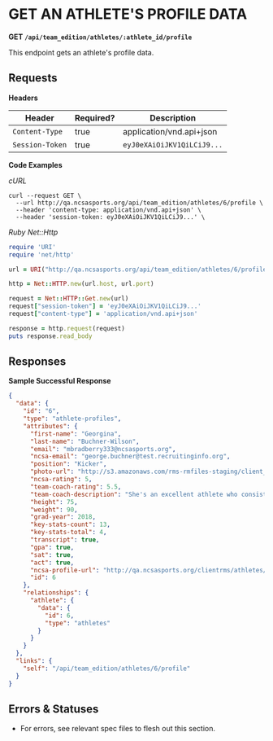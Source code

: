# GET AN ATHLETE'S PROFILE DATA

**GET `/api/team_edition/athletes/:athlete_id/profile`**

This endpoint gets an athlete's profile data.

## Requests

**Headers**

| Header          | Required? | Description                |
|-----------------|-----------|----------------------------|
| `Content-Type`  | true      | application/vnd.api+json   |
| `Session-Token` | true      | `eyJ0eXAiOiJKV1QiLCiJ9...` |

**Code Examples**

_cURL_

```shell
curl --request GET \
  --url http://qa.ncsasports.org/api/team_edition/athletes/6/profile \
  --header 'content-type: application/vnd.api+json' \
  --header 'session-token: eyJ0eXAiOiJKV1QiLCiJ9...' \
```

_Ruby Net::Http_

```ruby
require 'URI'
require 'net/http'

url = URI("http://qa.ncsasports.org/api/team_edition/athletes/6/profile")

http = Net::HTTP.new(url.host, url.port)

request = Net::HTTP::Get.new(url)
request["session-token"] = 'eyJ0eXAiOiJKV1QiLCiJ9...'
request["content-type"] = 'application/vnd.api+json'

response = http.request(request)
puts response.read_body
```



## Responses

**Sample Successful Response**

```json
{
  "data": {
    "id": "6",
    "type": "athlete-profiles",
    "attributes": {
      "first-name": "Georgina",
      "last-name": "Buchner-Wilson",
      "email": "mbradberry333@ncsasports.org",
      "ncsa-email": "george.buchner@test.recruitinginfo.org",
      "position": "Kicker",
      "photo-url": "http://s3.amazonaws.com/rms-rmfiles-staging/client_photos/athlete_6904_profile.jpg",
      "ncsa-rating": 5,
      "team-coach-rating": 5.5,
      "team-coach-description": "She's an excellent athlete who consistently performs. We will miss her leadership when she moves on to play at the college level.",
      "height": 75,
      "weight": 90,
      "grad-year": 2018,
      "key-stats-count": 13,
      "key-stats-total": 4,
      "transcript": true,
      "gpa": true,
      "sat": true,
      "act": true,
      "ncsa-profile-url": "http://qa.ncsasports.org/clientrms/athletes/573275?session_token=eyJ0eXAiOiJKV1QiLCJhbGciOiJIUzI1NiJ9.eyJhdXRob3JpemVkX2NsaWVudF9pZHMiOls1NzMyNzVdLCJleHAiOjE0OTAzODQ4NDB9.ZhXdTolsW3eSejgJ5YCK1WMcctGZvwfwjF82lCdNPN0",
      "id": 6
    },
    "relationships": {
      "athlete": {
        "data": {
          "id": 6,
          "type": "athletes"
        }
      }
    }
  },
  "links": {
    "self": "/api/team_edition/athletes/6/profile"
  }
}
```


## Errors & Statuses

* For errors, see relevant spec files to flesh out this section.
